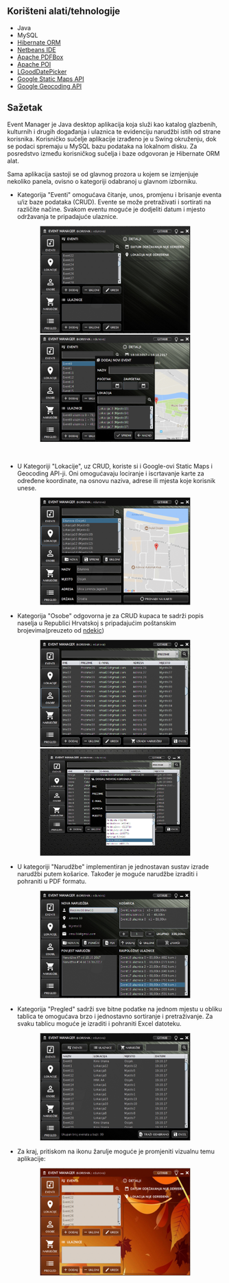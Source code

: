 ## Korišteni alati/tehnologije

* Java
* MySQL
* [Hibernate ORM](http://hibernate.org/orm/)
* [Netbeans IDE](https://netbeans.org/)
* [Apache PDFBox](https://pdfbox.apache.org/)
* [Apache POI](https://poi.apache.org/)
* [LGoodDatePicker](https://github.com/LGoodDatePicker/LGoodDatePicker)
* [Google Static Maps API](https://developers.google.com/maps/documentation/static-maps/)
* [Google Geocoding API](https://developers.google.com/maps/documentation/geocoding/intro)

## Sažetak

Event Manager je Java desktop aplikacija koja služi kao katalog glazbenih, kulturnih i drugih događanja i ulaznica te evidenciju narudžbi istih od strane korisnika. Korisničko sučelje aplikacije izrađeno je u Swing okruženju, dok se podaci spremaju u MySQL bazu podataka na lokalnom disku. Za posredstvo između korisničkog sučelja i baze odgovoran je Hibernate ORM alat.

Sama aplikacija sastoji se od glavnog prozora u kojem se izmjenjuje nekoliko panela, ovisno o kategoriji odabranoj u glavnom izborniku.

* Kategorija "Eventi" omogućava čitanje, unos, promjenu i brisanje eventa u/iz baze podataka (CRUD). Evente se može pretraživati i sortirati na različite načine. Svakom eventu moguće je dodjeliti datum i mjesto održavanja te pripadajuće ulaznice.

<p align="center"><img src="screenshots/ss01.PNG" width="350" height="250" />   <img src="screenshots/ss07.PNG" width="350" height="250" /></p><br />


* U Kategoriji "Lokacije", uz CRUD, koriste si i Google-ovi Static Maps i Geocoding API-ji. Oni omogućavaju lociranje i iscrtavanje karte za određene koordinate, na osnovu naziva, adrese ili mjesta koje korisnik unese. 

<p align="center"><img src="screenshots/ss02.PNG" width="350" height="250" /></p>

* Kategorija "Osobe" odgovorna je za CRUD kupaca te sadrži popis naselja u Republici Hrvatskoj s pripadajućim poštanskim brojevima(preuzeto od [ndekic](https://github.com/ndekic/popis_naselja_u_republici_hrvatskoj))

<p align="center"><img src="screenshots/ss03.PNG" width="350" height="250" />   <img src="screenshots/ss08.png" width="350" height="250" /></p>

* U kategoriji "Narudžbe" implementiran je jednostavan sustav izrade narudžbi putem košarice. Također je moguće narudžbe izraditi i pohraniti u PDF formatu.

<p align="center"><img src="screenshots/ss04.PNG" width="350" height="250" /></p>

* Kategorija "Pregled" sadrži sve bitne podatke na jednom mjestu u obliku tablica te omogućava brzo i jednostavno sortiranje i pretraživanje. Za svaku tablicu moguće je izraditi i pohraniti Excel datoteku.

<p align="center"><img src="screenshots/ss05.PNG" width="350" height="250" /></p>

* Za kraj, pritiskom na ikonu žarulje moguće je promjeniti vizualnu temu aplikacije:

<p align="center"><img src="screenshots/ss06.PNG" width="350" height="250" /></p>








